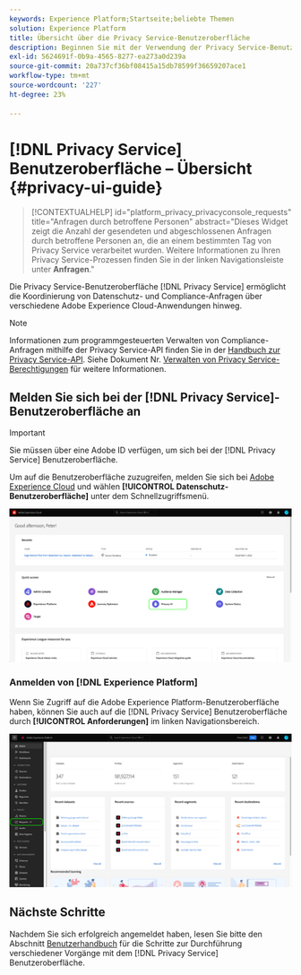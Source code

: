 ```yaml
---
keywords: Experience Platform;Startseite;beliebte Themen
solution: Experience Platform
title: Übersicht über die Privacy Service-Benutzeroberfläche
description: Beginnen Sie mit der Verwendung der Privacy Service-Benutzeroberfläche, um Datenschutzanfragen über verschiedene Experience Cloud-Applikationen hinweg zu koordinieren und zu überwachen.
exl-id: 5624691f-0b9a-4565-8277-ea273a0d239a
source-git-commit: 20a737cf36bf08415a15db78599f36659207ace1
workflow-type: tm+mt
source-wordcount: '227'
ht-degree: 23%

---
```


# [!DNL Privacy Service] Benutzeroberfläche – Übersicht {#privacy-ui-guide}

>[!CONTEXTUALHELP]
>id="platform_privacy_privacyconsole_requests"
>title="Anfragen durch betroffene Personen"
>abstract="Dieses Widget zeigt die Anzahl der gesendeten und abgeschlossenen Anfragen durch betroffene Personen an, die an einem bestimmten Tag von Privacy Service verarbeitet wurden. Weitere Informationen zu Ihren Privacy Service-Prozessen finden Sie in der linken Navigationsleiste unter **Anfragen**."

Die Privacy Service-Benutzeroberfläche [!DNL Privacy Service] ermöglicht die Koordinierung von Datenschutz- und Compliance-Anfragen über verschiedene Adobe Experience Cloud-Anwendungen hinweg.

>[!NOTE]
>
>Informationen zum programmgesteuerten Verwalten von Compliance-Anfragen mithilfe der Privacy Service-API finden Sie in der [Handbuch zur Privacy Service-API](../api/overview.md). Siehe Dokument Nr. [Verwalten von Privacy Service-Berechtigungen](../permissions.md) für weitere Informationen.

## Melden Sie sich bei der [!DNL Privacy Service]-Benutzeroberfläche an

>[!IMPORTANT]
>
>Sie müssen über eine Adobe ID verfügen, um sich bei der [!DNL Privacy Service] Benutzeroberfläche.

Um auf die Benutzeroberfläche zuzugreifen, melden Sie sich bei [Adobe Experience Cloud](https://experience.adobe.com/) und wählen **[!UICONTROL Datenschutz-Benutzeroberfläche]** unter dem Schnellzugriffsmenü.

![Das Experience Cloud-Dashboard mit hervorgehobener Datenschutzbenutzeroberfläche.](../images/ui-overview/quick-access.png)


### Anmelden von [!DNL Experience Platform]

Wenn Sie Zugriff auf die Adobe Experience Platform-Benutzeroberfläche haben, können Sie auch auf die [!DNL Privacy Service] Benutzeroberfläche durch **[!UICONTROL Anforderungen]** im linken Navigationsbereich.

![Die Adobe Experience Platform-Benutzeroberfläche mit in der linken Navigationsleiste hervorgehobenen Anforderungen.](../images/ui-overview/platform.png)

## Nächste Schritte

Nachdem Sie sich erfolgreich angemeldet haben, lesen Sie bitte den Abschnitt [Benutzerhandbuch](user-guide.md) für die Schritte zur Durchführung verschiedener Vorgänge mit dem [!DNL Privacy Service] Benutzeroberfläche.
